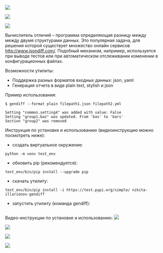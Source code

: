<a href="https://codeclimate.com/github/Nikita-Illarionov/python-project-lvl2/maintainability"><img src="https://api.codeclimate.com/v1/badges/2ecf27e347ddcab399bd/maintainability" /></a>

<a href="https://codeclimate.com/github/Nikita-Illarionov/python-project-lvl2/test_coverage"><img src="https://api.codeclimate.com/v1/badges/2ecf27e347ddcab399bd/test_coverage" /></a>

<a href="https://github.com/Nikita-Illarionov/python-project-lvl2/actions"><img src="https://github.com/Nikita-Illarionov/python-project-lvl2/workflows/Travis_CI/badge.svg" /></a>

Вычислитель отличий – программа определяющая разницу между между двумя структурами данных. Это популярная задача, для решения которой существует множество онлайн сервисов http://www.jsondiff.com/. Подобный механизм, например, используется при выводе тестов или при автоматическом отслеживании изменении в конфигурационных файлах.

Возможности утилиты:
- Поддержка разных форматов входных данных: json, yaml
- Генерация отчета в виде plain text, stylish и json

Пример использования:
~~~
$ gendiff --format plain filepath1.json filepath2.yml

Setting "common.setting4" was added with value: False
Setting "group1.baz" was updated. From 'bas' to 'bars'
Section "group2" was removed 
~~~

Инструкция по установке и использованию (видеоинструкцию можно посмотреть ниже):
- создать виртуальное окружение:
~~~
python -m venv test_env
~~~
- обновить pip (рекомендуется):
~~~
test_env/bin/pip install --upgrade pip
~~~
- скачать утилиту: 
~~~
test_env/bin/pip install -i https://test.pypi.org/simple/ nikita-illarionov-gendiff
~~~
- запустить утилиту (команда gendiff):
~~~gendiff file_path1 file_path2
~~~

Видео-инструкции по установке и использованию:
<a href="https://asciinema.org/a/AsTwN0oXV1AFxKqZg6g5po4tC" target="_blank"><img src="https://asciinema.org/a/AsTwN0oXV1AFxKqZg6g5po4tC.svg" /></a>

<a href="https://asciinema.org/a/SXoiVCS1qg4KQYN00MQAzX5b8" target="_blank"><img src="https://asciinema.org/a/SXoiVCS1qg4KQYN00MQAzX5b8.svg" /></a>

<a href="https://asciinema.org/a/jRvjuWBENeJc0NmhF25cj7SD0" target="_blank"><img src="https://asciinema.org/a/jRvjuWBENeJc0NmhF25cj7SD0.svg" /></a>

<a href="https://asciinema.org/a/sHHMz7DIudzaNfwHLic2XMvHU" target="_blank"><img src="https://asciinema.org/a/sHHMz7DIudzaNfwHLic2XMvHU.svg" /></a>
